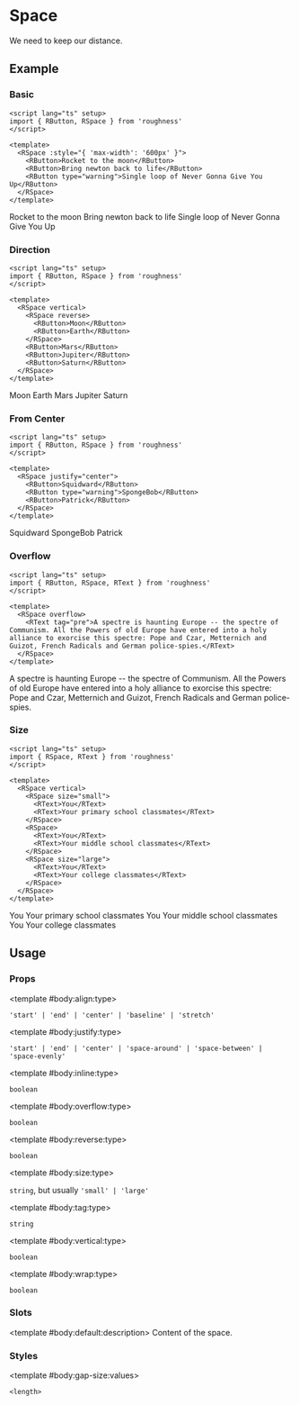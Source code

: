 <script lang="ts" setup>
import { RButton, RDetails, RSpace, RTable, RText } from 'roughness'
</script>

# Space

We need to keep our distance.

## Example

### Basic

<RDetails>
  <template #summary>Show Code</template>

```vue
<script lang="ts" setup>
import { RButton, RSpace } from 'roughness'
</script>

<template>
  <RSpace :style="{ 'max-width': '600px' }">
    <RButton>Rocket to the moon</RButton>
    <RButton>Bring newton back to life</RButton>
    <RButton type="warning">Single loop of Never Gonna Give You Up</RButton>
  </RSpace>
</template>
```

</RDetails>

<RSpace :style="{ 'max-width': '600px' }">
  <RButton>Rocket to the moon</RButton>
  <RButton>Bring newton back to life</RButton>
  <RButton type="warning">Single loop of Never Gonna Give You Up</RButton>
</RSpace>

### Direction

<RDetails>
  <template #summary>Show Code</template>

```vue
<script lang="ts" setup>
import { RButton, RSpace } from 'roughness'
</script>

<template>
  <RSpace vertical>
    <RSpace reverse>
      <RButton>Moon</RButton>
      <RButton>Earth</RButton>
    </RSpace>
    <RButton>Mars</RButton>
    <RButton>Jupiter</RButton>
    <RButton>Saturn</RButton>
  </RSpace>
</template>
```

</RDetails>

<RSpace vertical>
  <RSpace reverse>
    <RButton>Moon</RButton>
    <RButton>Earth</RButton>
  </RSpace>
  <RButton>Mars</RButton>
  <RButton>Jupiter</RButton>
  <RButton>Saturn</RButton>
</RSpace>

### From Center

<RDetails>
  <template #summary>Show Code</template>

```vue
<script lang="ts" setup>
import { RButton, RSpace } from 'roughness'
</script>

<template>
  <RSpace justify="center">
    <RButton>Squidward</RButton>
    <RButton type="warning">SpongeBob</RButton>
    <RButton>Patrick</RButton>
  </RSpace>
</template>
```

</RDetails>

<RSpace justify="center">
  <RButton>Squidward</RButton>
  <RButton type="warning">SpongeBob</RButton>
  <RButton>Patrick</RButton>
</RSpace>

### Overflow

<RDetails>
  <template #summary>Show Code</template>

```vue
<script lang="ts" setup>
import { RButton, RSpace, RText } from 'roughness'
</script>

<template>
  <RSpace overflow>
    <RText tag="pre">A spectre is haunting Europe -- the spectre of Communism. All the Powers of old Europe have entered into a holy alliance to exorcise this spectre: Pope and Czar, Metternich and Guizot, French Radicals and German police-spies.</RText>
  </RSpace>
</template>
```

</RDetails>

<RSpace overflow>
  <RText tag="pre">A spectre is haunting Europe -- the spectre of Communism. All the Powers of old Europe have entered into a holy alliance to exorcise this spectre: Pope and Czar, Metternich and Guizot, French Radicals and German police-spies.</RText>
</RSpace>

### Size

<RDetails>
  <template #summary>Show Code</template>

```vue
<script lang="ts" setup>
import { RSpace, RText } from 'roughness'
</script>

<template>
  <RSpace vertical>
    <RSpace size="small">
      <RText>You</RText>
      <RText>Your primary school classmates</RText>
    </RSpace>
    <RSpace>
      <RText>You</RText>
      <RText>Your middle school classmates</RText>
    </RSpace>
    <RSpace size="large">
      <RText>You</RText>
      <RText>Your college classmates</RText>
    </RSpace>
  </RSpace>
</template>
```

</RDetails>

<RSpace vertical>
  <RSpace size="small">
    <RText>You</RText>
    <RText>Your primary school classmates</RText>
  </RSpace>
  <RSpace>
    <RText>You</RText>
    <RText>Your middle school classmates</RText>
  </RSpace>
  <RSpace size="large">
    <RText>You</RText>
    <RText>Your college classmates</RText>
  </RSpace>
</RSpace>

## Usage

### Props

<RSpace overflow>
<RTable
  :columns="['name', 'type', 'default', 'description']"
  :rows="['align', 'justify', 'inline', 'overflow', 'reverse', 'size', 'tag', 'vertical', 'wrap']"
>
  <template #body:*:name="{ row }">{{ row }}</template>

  <template #body:align:type>

  `'start' | 'end' | 'center' | 'baseline' | 'stretch'`

  </template>
  <template #body:align:default>

  `stretch` if `vertical`, `'start'` else

  </template>
  <template #body:align:description>

  [Item axis arrangement](https://developer.mozilla.org/en-US/docs/Web/CSS/align-items).

  </template>

  <template #body:justify:type>

  `'start' | 'end' | 'center' | 'space-around' | 'space-between' | 'space-evenly'`

  </template>
  <template #body:justify:default>

  `'start'`

  </template>
  <template #body:justify:description>

  [Item arrangement](https://developer.mozilla.org/en-US/docs/Web/CSS/justify-content).

  </template>

  <template #body:inline:type>

  `boolean`

  </template>
  <template #body:inline:default>

  `false`

  </template>
  <template #body:inline:description>
    Whether the space is displayed as an inline box.
  </template>

  <template #body:overflow:type>

  `boolean`

  </template>
  <template #body:overflow:default>

  `false`

  </template>
  <template #body:overflow:description>
    Whether to show the scrollbar when the content overflows.
  </template>

  <template #body:reverse:type>

  `boolean`

  </template>
  <template #body:reverse:default>

  `false`

  </template>
  <template #body:reverse:description>
    Whether to reverse the layout.
  </template>

  <template #body:size:type>

  `string`, but usually `'small' | 'large'`

  </template>
  <template #body:size:description>
    Space size type. It's actually just a class name, so you can also pass in another value and declare custom styles for it.
  </template>

  <template #body:tag:type>

  `string`

  </template>
  <template #body:tag:default>

  `'div'`

  </template>
  <template #body:tag:description>
    HTML tag for rendering the space.
  </template>

  <template #body:vertical:type>

  `boolean`

  </template>
  <template #body:vertical:default>

  `false`

  </template>
  <template #body:vertical:description>
    Whether to layout vertically.
  </template>

  <template #body:wrap:type>

  `boolean`

  </template>
  <template #body:wrap:default>

  `true`

  </template>
  <template #body:wrap:description>
    Whether to exceed the line break.
  </template>
</RTable>
</RSpace>

### Slots

<RSpace overflow>
<RTable
  :columns="['name', 'parameters', 'description']"
  :rows="['default']"
>
  <template #body:*:name="{ row }">{{ row }}</template>

  <template #body:default:description>
    Content of the space.
  </template>
</RTable>
</RSpace>

### Styles

<RSpace overflow>
<RTable
  :columns="['name', 'values', 'default', 'description']"
  :rows="['gap-size']"
>
  <template #body:*:name="{ row }">--r-space-{{ row }}</template>

  <template #body:gap-size:values>

  `<length>`

  </template>
  <template #body:gap-size:default>

  `calc(1em - 4px)`

  </template>
  <template #body:gap-size:description>
    Size of the space gap.
  </template>
</RTable>
</RSpace>
